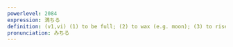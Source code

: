 ```yaml
---
powerlevel: 2084
expression: 満ちる
definition: (v1,vi) (1) to be full; (2) to wax (e.g. moon); (3) to rise (e.g. tide); (4) to mature; to expire; (P)
pronunciation: みちる
---
```

